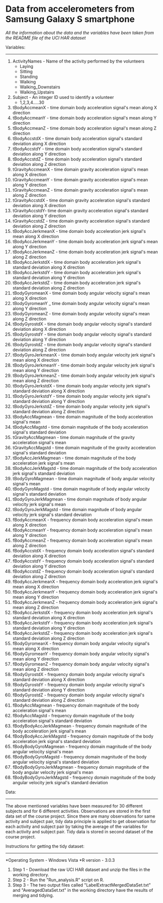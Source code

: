 Data from accelerometers from Samsung Galaxy S smartphone
=========================================================
*All the information about the data and the variables have been taken from the README file of the UCI HAR dataset*




Variables:
__________
1. ActivityNames - Name of the activity performed by the volunteers
	+ Laying
	+ Sitting
	+ Standing
	+ Walking
	+ Walking_Downstairs
	+ Walking_Upstairs
2. Subject - An integer ID used to identify a volunteer
	+ 1,2,3,4.....30
3. tBodyAccmeanX - time domain body acceleration signal's mean along X direction
4. tBodyAccmeanY - time domain body acceleration signal's mean along Y direction
5. tBodyAccmeanZ - time domain body acceleration signal's mean along Z direction
6. tBodyAccstdX - time domain body acceleration signal's standard deviation along  X direction
7. tBodyAccstdY - time domain body acceleration signal's standard deviation along Y direction
8. tBodyAccstdZ - time domain body acceleration signal's standard deviation along Z direction
9. tGravityAccmeanX - time domain gravity acceleration signal's mean along  X direction
10. tGravityAccmeanY - time domain gravity acceleration signal's mean along Y direction
11. tGravityAccmeanZ - time domain gravity acceleration signal's mean along Z direction
12. tGravityAccstdX - time domain gravity acceleration signal's standard deviation along X direction
13. tGravityAccstdY- time domain gravity acceleration signal's standard deviation along Y direction
14. tGravityAccstdZ - time domain gravity acceleration signal's standard deviation along Z direction
15. tBodyAccJerkmeanX - time domain body acceleration jerk signal's mean along  X direction
16. tBodyAccJerkmeanY - time domain body acceleration jerk signal's mean along  Y direction
17. tBodyAccJerkmeanZ - time domain body acceleration jerk signal's mean along  Z direction
18. tBodyAccJerkstdX - time domain body acceleration jerk signal's standard deviation along X direction
19. tBodyAccJerkstdY - time domain body acceleration jerk signal's standard deviation along Y direction
20. tBodyAccJerkstdZ - time domain body acceleration jerk signal's standard deviation along Z direction
21. tBodyGyromeanX - time domain body angular velocity signal's mean along X direction
22. tBodyGyromeanY _ time domain body angular velocity signal's mean along Y direction
23. tBodyGyromeanZ - time domain body angular velocity signal's mean along Z direction
24. tBodyGyrostdX - time domain body angular velocity signal's standard deviation along X direction
25. tBodyGyrostdY - time domain body angular velocity signal's standard deviation along Y direction
26. tBodyGyrostdZ - time domain body angular velocity signal's standard deviation along Z direction
27. tBodyGyroJerkmeanX - time domain body angular velocity jerk signal's mean along X direction
28. tBodyGyroJerkmeanY - time domain body angular velocity jerk signal's mean along Y direction
29. tBodyGyroJerkmeanZ - time domain body angular velocity jerk signal's mean along Z direction
30. tBodyGyroJerkstdX - time domain body angular velocity jerk signal's standard deviation along X direction
31. tBodyGyroJerkstdY - time domain body angular velocity jerk signal's standard deviation along Y direction
32. tBodyGyroJerkstdZ - time domain body angular velocity jerk signal's standard deviation along Z direction
33. tBodyAccMagmean - time domain magnitude of the body acceleration signal's mean
34. tBodyAccMagstd - time domain magnitude of the body acceleration signal's standard deviation
35. tGravityAccMagmean - time domain magnitude of the gravity acceleration signal's mean
36. tGravityAccMagstd - time domain magnitude of the gravity acceleration signal's standard deviation
37. tBodyAccJerkMagmean - time domain magnitude of the body acceleration jerk signal's mean 
38. tBodyAccJerkMagstd - time domain magnitude of the body acceleration jerk signal's standard deviation
39. tBodyGyroMagmean - time domain magnitude of body angular velocity signal's mean 
40. tBodyGyroMagstd - time domain magnitude of body angular velocity signal's standard deviation 
41. tBodyGyroJerkMagmean - time domain magnitude of body angular velocity jerk signal's mean 
42. tBodyGyroJerkMagstd - time domain magnitude of body angular velocity jerk signal's standard deviation
43. fBodyAccmeanX - frequency domain body acceleration signal's mean along X direction 
44. fBodyAccmeanY - frequency domain body acceleration signal's mean along Y direction
45. fBodyAccmeanZ - frequency domain body acceleration signal's mean along Z direction
46. fBodyAccstdX - frequency domain body acceleration signal's standard deviation along X direction
47. fBodyAccstdY - frequency domain body acceleration signal's standard deviation along Y direction
48. fBodyAccstdZ - frequency domain body acceleration signal's standard deviation along Z direction 
49. fBodyAccJerkmeanX - frequency domain body acceleration jerk signal's mean along X direction
50. fBodyAccJerkmeanY - frequency domain body acceleration jerk signal's mean along Y direction
51. fBodyAccJerkmeanZ - frequency domain body acceleration jerk signal's mean along Z direction
52. fBodyAccJerkstdX - frequency domain body acceleration jerk signal's standard deviation along X direction
53. fBodyAccJerkstdY - frequency domain body acceleration jerk signal's standard deviation along Y direction
54. fBodyAccJerkstdZ - frequency domain body acceleration jerk signal's standard deviation along Z direction
55. fBodyGyromeanX - frequency domain body angular velocity signal's mean along X direction
56. fBodyGyromeanY - frequency domain body angular velocity signal's mean along Y direction
57. fBodyGyromeanZ - frequency domain body angular velocity signal's mean along Z direction
58. fBodyGyrostdX - frequency domain body angular velocity signal's standard deviation along X direction
59. fBodyGyrostdY - frequency domain body angular velocity signal's standard deviation along Y direction
60. fBodyGyrostdZ - frequency domain body angular velocity signal's standard deviation along Z direction 
61. fBodyAccMagmean - frequency domain magnitude of the body acceleration signal's mean
62. fBodyAccMagstd - frequency domain magnitude of the body acceleration signal's standard deviation
63. fBodyBodyAccJerkMagmean - frequency domain magnitude of the body acceleration jerk signal's mean
64. fBodyBodyAccJerkMagstd - frequency domain magnitude of the body acceleration jerk signal's standard deviation
65. fBodyBodyGyroMagmean - frequency domain magnitude of the body angular velocity signal's mean
66. fBodyBodyGyroMagstd - frequency domain magnitude of the body angular velocity signal's standard deviation
67. fBodyBodyGyroJerkMagmean - frequency domain magnitude of the body angular velocity jerk signal's mean
68. fBodyBodyGyroJerkMagstd - frequency domain magnitude of the body angular velocity jerk signal's standard deviation

Data:
_____
The above mentioned variables have been measured for 30 different subjects and for 6 different activities. Observations are stored in the first data set of the course project. Since there are many observations for same activity and subject pair, tidy data principle is applied to get observation for each activity and subject pair by taking the average of the variables for each activity and subject pair. Tidy data is stored in second dataset of the course project.

Instructions for getting the tidy dataset:
__________________________________________

*Operating System - Windows Vista
*R version - 3.0.3

1. Step 1 - Download the raw UCI HAR dataset and unzip the files in the working directory.
2. Step 2 - Run the "Run_analysis.R" script on R.
3. Step 3 - The two output files called "LabelExtractMergedDataSet.txt" and "AveragedDataSet.txt" in the working directory have the results of merging and tidying.
